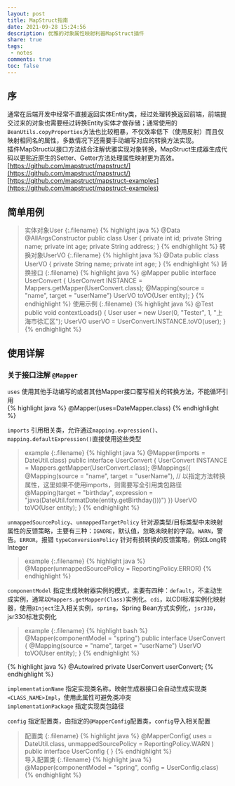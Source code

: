 ```yaml
---
layout: post
title: MapStruct指南
date: 2021-09-28 15:24:56
description: 优雅的对象属性映射利器MapStruct插件
share: true
tags:
 - notes
comments: true
toc: false
---
```


## 序  

通常在后端开发中经常不直接返回实体Entity类，经过处理转换返回前端，前端提交过来的对象也需要经过转换Entity实体才做存储；通常使用的`BeanUtils.copyProperties`方法也比较粗暴，不仅效率低下（使用反射）而且仅映射相同名的属性，多数情况下还需要手动编写对应的转换方法实现。  
插件MapStruct以接口方法结合注解优雅实现对象转换，MapStruct生成器生成代码以更贴近原生的Setter、Getter方法处理属性映射更为高效。  
[https://github.com/mapstruct/mapstruct/](https://github.com/mapstruct/mapstruct/)  
[https://github.com/mapstruct/mapstruct-examples](https://github.com/mapstruct/mapstruct-examples)  

## 简单用例  

>实体对象User
{:.filename}
{% highlight java %}
@Data
@AllArgsConstructor
public class User {
    private int id;
    private String name;
    private int age;
    private String address;
}
{% endhighlight %}
>转换对象UserVO
{:.filename}
{% highlight java %}
@Data
public class UserVO {
    private String name;
    private int age;
}
{% endhighlight %}
>转换接口
{:.filename}
{% highlight java %}
@Mapper
public interface UserConvert {
    UserConvert INSTANCE = Mappers.getMapper(UserConvert.class);
    @Mapping(source = "name", target = "userName")
    UserVO toVO(User entity);
}
{% endhighlight %}
>使用示例
{:.filename}
{% highlight java %}
    @Test
    public void contextLoads() {
        User user = new User(0, "Tester", 1, "上海市徐汇区");
        UserVO userVO = UserConvert.INSTANCE.toVO(user);
    }
{% endhighlight %}

## 使用详解  

### 关于接口注解 `@Mapper`  

`uses` 使用其他手动编写的或者其他Mapper接口覆写相关的转换方法，不能循环引用  
{% highlight java %}
@Mapper(uses=DateMapper.class)
{% endhighlight %}

`imports` 引用相关类，允许通过`mapping.expression()`、`mapping.defaultExpression()`直接使用这些类型  
>example
{:.filename}
{% highlight java %}
@Mapper(imports = DateUtil.class)
public interface UserConvert {
    UserConvert INSTANCE = Mappers.getMapper(UserConvert.class);
    @Mappings({
            @Mapping(source = "name", target = "userName"),
            // 以指定方法转换属性，这里如果不使用imports，则需要写全引用类包路径
            @Mapping(target = "birthday", expression = "java(DateUtil.formatDate(entity.getBirthday()))")
    })
    UserVO toVO(User entity);
}
{% endhighlight %}

`unmappedSourcePolicy`、`unmappedTargetPolicy` 针对源类型/目标类型中未映射属性的反馈策略，主要有三种：`IGNORE`，默认值，忽略未映射的字段。`WARN`，警告。`ERROR`，报错
`typeConversionPolicy` 针对有损转换的反馈策略，例如Long转Integer  
>example
{:.filename}
{% highlight java %}
@Mapper(unmappedSourcePolicy = ReportingPolicy.ERROR)
{% endhighlight %}

`componentModel` 指定生成映射器实例的模式，主要有四种：`default`，不主动生成实例，通常以`Mappers.getMapper(Class)`实例化。`cdi`，以CDI标准实例化映射器，使用`@Inject`注入相关实例，`spring`，Spring Bean方式实例化，`jsr330`，jsr330标准实例化
>example
{:.filename}
{% highlight bash %}
@Mapper(componentModel = "spring")
public interface UserConvert {
    @Mapping(source = "name", target = "userName")
    UserVO toVO(User entity);
}
{% endhighlight %}

{% highlight java %}
@Autowired
private UserConvert userConvert;
{% endhighlight %}

`implementationName` 指定实现类名称，映射生成器接口会自动生成实现类`<CLASS_NAME>Impl`，使用此属性可避免类冲突  
`implementationPackage` 指定实现类包路径  

`config` 指定配置类，由指定的`@MapperConfig`配置类，`config`导入相关配置  
>配置类
{:.filename}
{% highlight java %}
@MapperConfig(
        uses = DateUtil.class,
        unmappedSourcePolicy = ReportingPolicy.WARN
)
public interface UserConfig {
}
{% endhighlight %}  
>导入配置类
{:.filename}
{% highlight java %}
@Mapper(componentModel = "spring", config = UserConfig.class)
{% endhighlight %}
